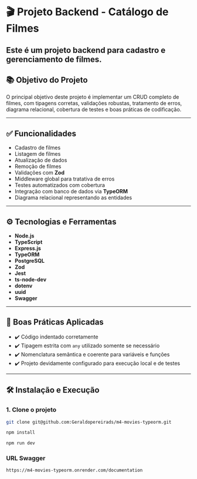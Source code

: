 # 🎬 Projeto Backend - Catálogo de Filmes

Este é um projeto backend para cadastro e gerenciamento de filmes.
---

## 📚 Objetivo do Projeto

O principal objetivo deste projeto é implementar um CRUD completo de filmes, com tipagens corretas, validações robustas, tratamento de erros, diagrama relacional, cobertura de testes e boas práticas de codificação.

---

## ✅ Funcionalidades

- Cadastro de filmes
- Listagem de filmes
- Atualização de dados
- Remoção de filmes
- Validações com **Zod**
- Middleware global para tratativa de erros
- Testes automatizados com cobertura
- Integração com banco de dados via **TypeORM**
- Diagrama relacional representando as entidades

---

## ⚙️ Tecnologias e Ferramentas

- **Node.js**
- **TypeScript**
- **Express.js**
- **TypeORM**
- **PostgreSQL**
- **Zod**
- **Jest**
- **ts-node-dev**
- **dotenv**
- **uuid**
- **Swagger**

---

## 🧠 Boas Práticas Aplicadas

- ✔️ Código indentado corretamente  
- ✔️ Tipagem estrita com `any` utilizado somente se necessário  
- ✔️ Nomenclatura semântica e coerente para variáveis e funções  
- ✔️ Projeto devidamente configurado para execução local e de testes  

---

## 🛠️ Instalação e Execução

### 1. Clone o projeto

```bash
git clone git@github.com:Geraldopereirads/m4-movies-typeorm.git
```

```bash
npm install
```
```bash
npm run dev
```
### URL Swagger
```bash
https://m4-movies-typeorm.onrender.com/documentation
```
